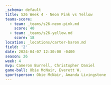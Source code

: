 ```yaml
---
_schema: default
title: S26 Week 4 - Neon Pink vs Yellow
teams-score:
  - team: _teams/s26-neon-pink.md
    score: 40
  - team: _teams/s26-yellow.md
    score: 18
location: _locations/carter-baron.md
field: '2'
date: 2024-04-07 12:30:00 -0400
season: 26
week: 4
mvp: Cameron Burrell, Christopher Daniel
game-ball: Obie McNair, Everett W.
sportsperson: Obie McNair, Amanda Livingstone
---
```

